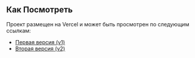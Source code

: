 ## Как Посмотреть

Проект размещен на Vercel и может быть просмотрен по следующим ссылкам:

- [Первая версия (v1)](https://10101.vercel.app/v1/index.html)
- [Вторая версия (v2)](https://10101.vercel.app/v2/index.html)
